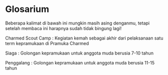 # Glosarium
Beberapa kalimat di bawah ini mungkin masih asing denganmu, tetapi setelah membaca ini harapnya sudah tidak bingung lagi!

Charmed Scout Camp
: Kegiatan kemah sebagai akhir dari pelaksanaan satu term kepramukaan di Pramuka Charmed

Siaga
: Golongan kepramukaan untuk anggota muda berusia 7-10 tahun

Penggalang
: Golongan kepramukaan untuk anggota muda berusia 11-15 tahun
